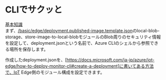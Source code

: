 # CLIでサクッと  
[基本知識](https://docs.microsoft.com/ja-jp/azure/iot-edge/how-to-deploy-monitor-cli)  
まず、[/basic/edge/deployment.published-image.template.json](/basic/edge/deployment.published-image.template.json)のlocal-blob-storage、store-image-to-local-blobモジュールのBlob周りのセキュリティ情報を設定して、deployment.jsonという名前で、Azure CLIのシェルから参照できる場所を保存します。 

作成したdeployment.jsonを、[https://docs.microsoft.com/ja-jp/azure/iot-edge/how-to-deploy-monitor-cli#create-a-deployment]に書いてある方法で、IoT Edge側のモジュール構成を設定できます。 
